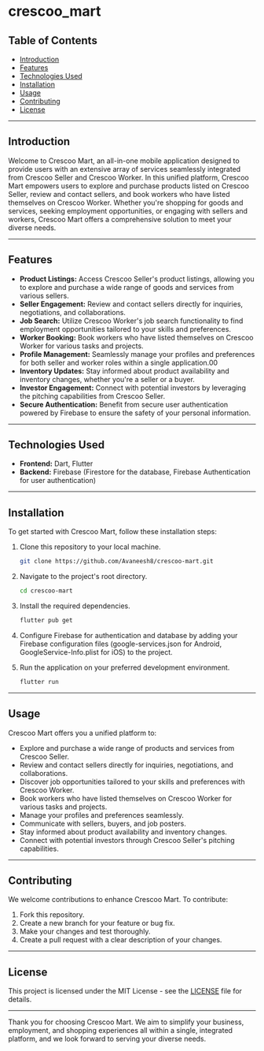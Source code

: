 # crescoo_mart

## Table of Contents

- [Introduction](#introduction)
- [Features](#features)
- [Technologies Used](#technologies-used)
- [Installation](#installation)
- [Usage](#usage)
- [Contributing](#contributing)
- [License](#license)

---

## Introduction

Welcome to Crescoo Mart, an all-in-one mobile application designed to provide users with an extensive array of services seamlessly integrated from Crescoo Seller and Crescoo Worker. In this unified platform, Crescoo Mart empowers users to explore and purchase products listed on Crescoo Seller, review and contact sellers, and book workers who have listed themselves on Crescoo Worker. Whether you're shopping for goods and services, seeking employment opportunities, or engaging with sellers and workers, Crescoo Mart offers a comprehensive solution to meet your diverse needs.

---

## Features

- **Product Listings:** Access Crescoo Seller's product listings, allowing you to explore and purchase a wide range of goods and services from various sellers.
- **Seller Engagement:** Review and contact sellers directly for inquiries, negotiations, and collaborations.
- **Job Search:** Utilize Crescoo Worker's job search functionality to find employment opportunities tailored to your skills and preferences.
- **Worker Booking:** Book workers who have listed themselves on Crescoo Worker for various tasks and projects.
- **Profile Management:** Seamlessly manage your profiles and preferences for both seller and worker roles within a single application.00
- **Inventory Updates:** Stay informed about product availability and inventory changes, whether you're a seller or a buyer.
- **Investor Engagement:** Connect with potential investors by leveraging the pitching capabilities from Crescoo Seller.
- **Secure Authentication:** Benefit from secure user authentication powered by Firebase to ensure the safety of your personal information.

---

## Technologies Used

- **Frontend:** Dart, Flutter
- **Backend:** Firebase (Firestore for the database, Firebase Authentication for user authentication)

---

## Installation

To get started with Crescoo Mart, follow these installation steps:

1. Clone this repository to your local machine.

   ```bash
   git clone https://github.com/Avaneesh8/crescoo-mart.git
   ```

2. Navigate to the project's root directory.

   ```bash
   cd crescoo-mart
   ```

3. Install the required dependencies.

   ```bash
   flutter pub get
   ```

4. Configure Firebase for authentication and database by adding your Firebase configuration files (google-services.json for Android, GoogleService-Info.plist for iOS) to the project.

5. Run the application on your preferred development environment.

   ```bash
   flutter run
   ```

---

## Usage

Crescoo Mart offers you a unified platform to:

- Explore and purchase a wide range of products and services from Crescoo Seller.
- Review and contact sellers directly for inquiries, negotiations, and collaborations.
- Discover job opportunities tailored to your skills and preferences with Crescoo Worker.
- Book workers who have listed themselves on Crescoo Worker for various tasks and projects.
- Manage your profiles and preferences seamlessly.
- Communicate with sellers, buyers, and job posters.
- Stay informed about product availability and inventory changes.
- Connect with potential investors through Crescoo Seller's pitching capabilities.

---

## Contributing

We welcome contributions to enhance Crescoo Mart. To contribute:

1. Fork this repository.
2. Create a new branch for your feature or bug fix.
3. Make your changes and test thoroughly.
4. Create a pull request with a clear description of your changes.

---

## License

This project is licensed under the MIT License - see the [LICENSE](LICENSE) file for details.

---

Thank you for choosing Crescoo Mart. We aim to simplify your business, employment, and shopping experiences all within a single, integrated platform, and we look forward to serving your diverse needs.
